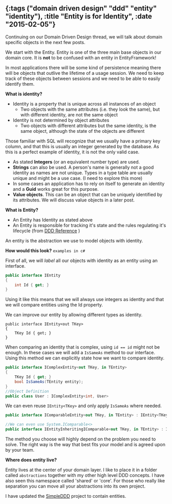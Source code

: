 {:tags ("domain driven design" "ddd" "entity" "identity"), :title "Entity is for Identity", :date "2015-02-05"}
-----
Continuing on our Domain Driven Design thread, we will talk about domain specific objects in the next few posts.

We start with the Entity. Entity is one of the three main base objects in our domain core. It is **not** to be confused with an entity in EntityFramework!

In most applications there will be some kind of persistence meaning there will be objects that outlive the lifetime of a usage session. We need to keep track of these objects between sessions and we need to be able to easily identify them. 

**What is identity?**

* Identity is a property that is unique across all instances of an object
	* Two objects with the same attributes (i.e. they look the same), but with different identity, are not the same object
* Identity is not determined by object attributes
	* Two objects with different attributes but the same identity, is the same object, although the state of the objects are different

Those familiar with SQL will recognize that we usually have a primary key column, and that this is usually an integer generated by the database. As this is a perfect example of identity, it is not the only valid case.

* As stated **Integers** (or an equivalent number type) are used.
* **Strings** can also be used. A person's name is generally not a good identity as names are not unique. Types in a type table are usually unique and might be a use case. (I need to explore this more)
* In some cases an application has to rely on itself to generate an identity and a **Guid** works great for this purpose.
* **Value objects**. This can be an object that can be uniquely identified by its attributes. We will discuss value objects in a later post. 

**What is Entity?**

* An Entity has Identity as stated above
* An Entity is responsible for tracking it's state and the rules regulating it's lifecycle (from [DDD Reference](http://domainlanguage.com/ddd/reference/) )

An entity is the abstraction we use to model objects with identity.

**How would this look?** `examples in c#`

First of all, we will *label* all our objects with identity as an entity using an interface.

```csharp 
public interface IEntity
{
    int Id { get; }
}
```

Using it like this means that we will always use integers as identity and that we will compare entities using the Id property.

We can improve our entity by allowing different types as identity. 
```csharp"
public interface IEntity<out TKey>
{
    TKey Id { get; }
}
```

When comparing an identity that is complex, using `id == id` might not be enough. In these cases we will add a `IsSameAs` method to our interface. Using this method we can explicitly state how we want to compare identity.
```csharp
public interface IComplexEntity<out TKey, in TEntity>
{
    TKey Id { get; }
    bool IsSameAs(TEntity entity);
}
//Object Definition
public class User : IComplexEntity<int, User>
```

We can even reuse `IEntity<TKey>` and only apply `IsSameAs` where needed.

```csharp
public interface IComparableEntity<out TKey, in TEntity> : IEntity<TKey>

//We can even use System.IComparable<>
public interface IEntityInheritingIComparable<out TKey, in TEntity> : IComparable<TEntity>
```

The method you choose will highly depend on the problem you need to solve. The right way is the way that best fits your model and is agreed upon by your team.

**Where does entity live?**

Entity lives at the center of your domain layer. I like to place it in a folder called `abstractions` together with my other high level DDD concepts. I have also seen this namespace called 'shared' or 'core'. For those who really like separation you can move all your abstractions into its own project.

I have updated the [SimpleDDD](https://github.com/SneakyPeet/SimpleDDD) project to contain entities.

<a href="http://www.codeproject.com/script/Articles/BlogFeedList.aspx?amid=8804440" rel="tag" style="display:none">CodeProject</a>
